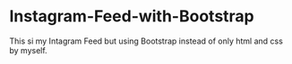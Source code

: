 # Instagram-Feed-with-Bootstrap
This si my Intagram Feed but using Bootstrap instead of only html and css by myself.
